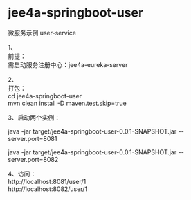 # jee4a-springboot-user

微服务示例 user-service<br>

1、<br>
前提：<br>
需启动服务注册中心：jee4a-eureka-server <br>

2、<br>
打包：<br>
cd jee4a-springboot-user<br>
mvn clean install -D maven.test.skip=true<br>

3、启动两个实例：<br>

java -jar target/jee4a-springboot-user-0.0.1-SNAPSHOT.jar --server.port=8081<br>

java -jar target/jee4a-springboot-user-0.0.1-SNAPSHOT.jar --server.port=8082<br>

4、访问：<br>
http://localhost:8081/user/1 <br>
http://localhost:8082/user/1